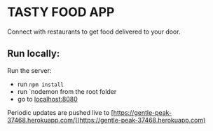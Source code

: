 TASTY FOOD APP
=======
 
Connect with restaurants to get food delivered to your door.

Run locally:
-----------
  
 Run the server:
 
  * run `npm install`
  * run `nodemon from the root folder
  * go to [localhost:8080](localhost:8080)
 

Periodic updates are pushed live to [https://gentle-peak-37468.herokuapp.com/](https://gentle-peak-37468.herokuapp.com)